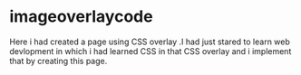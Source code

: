 # imageoverlaycode
Here i had created a page using CSS overlay .I had just stared to learn web devlopment in which i had learned CSS in that CSS overlay and i implement that by creating this page.
